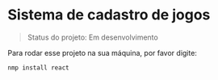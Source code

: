<h1>Sistema de cadastro de jogos</h1>

>Status do projeto: Em desenvolvimento

Para rodar esse projeto na sua máquina, por favor digite:

```
nmp install react
```
